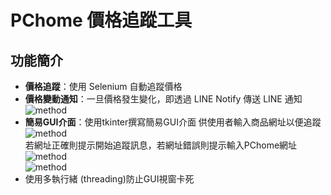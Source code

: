 # PChome 價格追蹤工具
## 功能簡介  
* **價格追蹤**：使用 Selenium 自動追蹤價格
* **價格變動通知**：一旦價格發生變化，即透過 LINE Notify 傳送 LINE 通知  
  ![method](https://raw.githubusercontent.com/HUAN-LUN/PChome-/main/result/3.png)
* **簡易GUI介面**：使用tkinter撰寫簡易GUI介面 供使用者輸入商品網址以便追蹤  
  ![method](https://raw.githubusercontent.com/HUAN-LUN/PChome-/main/result/1.png)  
  若網址正確則提示開始追蹤訊息，若網址錯誤則提示輸入PChome網址  
  ![method](https://raw.githubusercontent.com/HUAN-LUN/PChome-/main/result/2.png)  
  ![method](https://raw.githubusercontent.com/HUAN-LUN/PChome-/main/result/4.png)    
* 使用多執行緒 (threading)防止GUI視窗卡死

